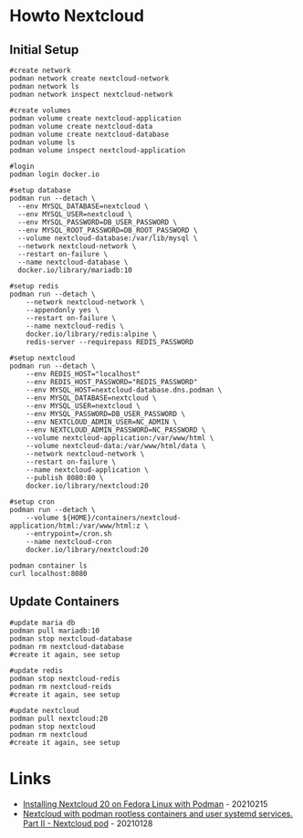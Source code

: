 # Howto Nextcloud

## Initial Setup

```
#create network
podman network create nextcloud-network
podman network ls
podman network inspect nextcloud-network

#create volumes
podman volume create nextcloud-application
podman volume create nextcloud-data
podman volume create nextcloud-database
podman volume ls
podman volume inspect nextcloud-application

#login
podman login docker.io

#setup database
podman run --detach \
  --env MYSQL_DATABASE=nextcloud \
  --env MYSQL_USER=nextcloud \
  --env MYSQL_PASSWORD=DB_USER_PASSWORD \
  --env MYSQL_ROOT_PASSWORD=DB_ROOT_PASSWORD \
  --volume nextcloud-database:/var/lib/mysql \
  --network nextcloud-network \
  --restart on-failure \
  --name nextcloud-database \
  docker.io/library/mariadb:10

#setup redis
podman run --detach \
    --network nextcloud-network \
    --appendonly yes \
    --restart on-failure \
    --name nextcloud-redis \
    docker.io/library/redis:alpine \
    redis-server --requirepass REDIS_PASSWORD

#setup nextcloud
podman run --detach \
    --env REDIS_HOST="localhost"
    --env REDIS_HOST_PASSWORD="REDIS_PASSWORD"
    --env MYSQL_HOST=nextcloud-database.dns.podman \
    --env MYSQL_DATABASE=nextcloud \
    --env MYSQL_USER=nextcloud \
    --env MYSQL_PASSWORD=DB_USER_PASSWORD \
    --env NEXTCLOUD_ADMIN_USER=NC_ADMIN \
    --env NEXTCLOUD_ADMIN_PASSWORD=NC_PASSWORD \
    --volume nextcloud-application:/var/www/html \
    --volume nextcloud-data:/var/www/html/data \
    --network nextcloud-network \
    --restart on-failure \
    --name nextcloud-application \
    --publish 8080:80 \
    docker.io/library/nextcloud:20

#setup cron
podman run --detach \
    --volume ${HOME}/containers/nextcloud-application/html:/var/www/html:z \
    --entrypoint=/cron.sh
    --name nextcloud-cron
    docker.io/library/nextcloud:20

podman container ls
curl localhost:8080
```

## Update Containers

```
#update maria db
podman pull mariadb:10
podman stop nextcloud-database
podman rm nextcloud-database
#create it again, see setup

#update redis
podman stop nextcloud-redis
podman rm nextcloud-reids
#create it again, see setup

#update nextcloud
podman pull nextcloud:20
podman stop nextcloud
podman rm nextcloud
#create it again, see setup
```

# Links

* [Installing Nextcloud 20 on Fedora Linux with Podman](https://fedoramagazine.org/nextcloud-20-on-fedora-linux-with-podman/) - 20210215
* [Nextcloud with podman rootless containers and user systemd services. Part II - Nextcloud pod](https://www.underkube.com/posts/2021-01-28-nextcloud-podman-rootless-systemd-part-ii-nextcloud-pod/) - 20210128

